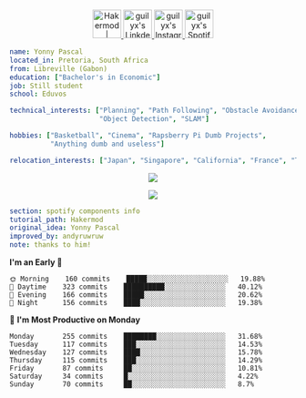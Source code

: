 

<p align="center">
<br/>
<a href="https://twitter.com/yonnypascal">
  <img alt="Hakermod | Twitter" width="50px" src="https://user-images.githubusercontent.com/43545812/144034996-602b144a-16e1-41cc-99e7-c6040b20dcaf.png"/>
</a>
<a href="https://www.linkedin.com/in/erwinlejeune-lkn">
  <img alt="guilyx's LinkdeIN" width="50px" src="https://user-images.githubusercontent.com/43545812/144035037-0f415fc7-9f96-4517-a370-ccc6e78a714b.png" />
</a>
<a href="https://www.instagram.com/yp_yonny">
  <img alt="guilyx's Instagram" width="50px" src="https://user-images.githubusercontent.com/43545812/144035088-0dfb165f-8fe0-4d13-896c-876c29d2b128.png" />
</a>
<a href="https://open.spotify.com/user/11147618695?si=zZFn6uAGRLyoU02lsG50GA">
  <img alt="guilyx's Spotify" width="50px" src="https://user-images.githubusercontent.com/43545812/144035120-1ad5169b-91c7-4078-bef9-6a82c733f373.png" />
</a>
</p>

```yaml
name: Yonny Pascal
located_in: Pretoria, South Africa
from: Libreville (Gabon)
education: ["Bachelor's in Economic"]
job: Still student
school: Eduvos

technical_interests: ["Planning", "Path Following", "Obstacle Avoidance", 
                      "Object Detection", "SLAM"]

hobbies: ["Basketball", "Cinema", "Rapsberry Pi Dumb Projects",
          "Anything dumb and useless"]

relocation_interests: ["Japan", "Singapore", "California", "France", "Taiwan"]
```



<p align="center">
  <a href="https://spotify-github-profile.vercel.app/api/view?uid=11147618695&redirect=true">
    <img src="https://spotify-github-profile.vercel.app/api/view?uid=11147618695&cover_image=true&theme=default&bar_color=e3e3e3&bar_color_cover=true">
  </a>
</p>

<p align="center">
  <img src="https://guilyx.vercel.app/api/top-played">
</p>
 
```yaml
section: spotify components info
tutorial_path: Hakermod
original_idea: Yonny Pascal
improved_by: andyruwruw
note: thanks to him!
```




**I'm an Early 🐤** 

```text
🌞 Morning    160 commits    █████░░░░░░░░░░░░░░░░░░░░   19.88% 
🌆 Daytime    323 commits    ██████████░░░░░░░░░░░░░░░   40.12% 
🌃 Evening    166 commits    █████░░░░░░░░░░░░░░░░░░░░   20.62% 
🌙 Night      156 commits    ████░░░░░░░░░░░░░░░░░░░░░   19.38%

```
📅 **I'm Most Productive on Monday** 

```text
Monday       255 commits    ████████░░░░░░░░░░░░░░░░░   31.68% 
Tuesday      117 commits    ███░░░░░░░░░░░░░░░░░░░░░░   14.53% 
Wednesday    127 commits    ████░░░░░░░░░░░░░░░░░░░░░   15.78% 
Thursday     115 commits    ███░░░░░░░░░░░░░░░░░░░░░░   14.29% 
Friday       87 commits     ██░░░░░░░░░░░░░░░░░░░░░░░   10.81% 
Saturday     34 commits     █░░░░░░░░░░░░░░░░░░░░░░░░   4.22% 
Sunday       70 commits     ██░░░░░░░░░░░░░░░░░░░░░░░   8.7%

```
